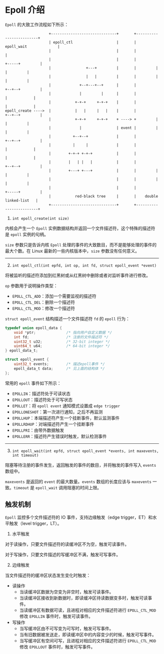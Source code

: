 # Epoll 介绍

`Epoll` 的大致工作流程如下所示：

```
                    +------------------------------+       +-------------------------+
                    | epoll_ctl                    |       | epoll_wait              |
                    |                              |       |                         |
                    |                              |       |         +-----+         | 
                    |                +---+         |       |         |     |         |
                    |                |   |         |       |         |     |         |
                    |             +--+---+--+      |       |         +--+--+         | 
                    |             |         |      |       |            |            |
                    |           +-+-+     +-+-+    |       |            |            |
epoll_create ---->  |           |   |     |   |    |       |         +--+--+         | 
                    |           +-+-+     +-+-+    + ----> +         |     |         | 
                    |             |                | event |         |     |         | 
                    |          +--+--+             |       |         +--+--+         | 
                    |          |     |             |       |            |            |
                    |        +-+-+ +-+-+           |       |            |            |
                    |        |   | |   |           |       |         +--+--+         | 
                    |        +---+ +---+           |       |         |     |         | 
                    |                              |       |         |     |         | 
                    |                              |       |         +-----+         | 
                    |           red-black tree     |       |    double linked-list   | 
                    +------------------------------+       +-------------------------+

```

1. `int epoll_create(int size)`

内核会产生一个 `Epoll` 实例数据结构并返回一个文件描述符，这个特殊的描述符是 `epoll` 实例的句柄。

`size` 参数只是告诉内核 `Epoll` 处理的事件的大致数目，而不是能够处理的事件的最大个数。在 Linux 最新的一些内核版本中，`size` 参数没有任何意义。

-------------

2. `int epoll_ctl(int epfd, int op, int fd, struct epoll_event *event)`

将被监听的描述符添加到红黑树或从红黑树中删除或者对监听事件进行修改。

`op` 参数用于说明操作类型：

* `EPOLL_CTL_ADD`：添加一个需要监视的描述符
* `EPOLL_CTL_DEL`：删除一个描述符
* `EPOLL_CTL_MOD`：修改一个描述符

`struct epoll_event` 结构描述一个文件描述符 `fd` 的 `epoll` 行为：

```c
typedef union epoll_data {
    void *ptr; 				/* 指向用户自定义数据 */
    int fd; 				/* 注册的文件描述符 */
    uint32_t u32; 			/* 32-bit integer */
    uint64_t u64; 			/* 64-bit integer */
} epoll_data_t;

struct epoll_event {
    uint32_t events; 		/* 描述epoll事件 */
    epoll_data_t data; 		/* 见上面的结构体 */
};
```

常用的 `epoll` 事件如下所示：

* `EPOLLIN`：描述符处于可读状态
* `EPOLLOUT`：描述符处于可写状态
* `EPOLLET`：将 `epoll event` 通知模式设置成 `edge trigger`
* `EPOLLONESHOT`：第一次进行通知，之后不再监测
* `EPOLLHUP`：本端描述符产生一个挂断事件，默认监测事件
* `EPOLLRDHUP`：对端描述符产生一个挂断事件
* `EPOLLPRI`：由带外数据触发
* `EPOLLERR`：描述符产生错误时触发，默认检测事件

----------

3. `int epoll_wait(int epfd, struct epoll_event *events, int maxevents, int timeout)`

阻塞等待注册的事件发生，返回触发的事件的数目，并将触发的事件写入 `events` 数组中。

`maxevents` 是返回的 `event` 的最大数量。`events` 数组的长度应该与 `maxevents` 一致。`timeout` 是 `epoll_wait` 调用阻塞的时间上限。



## 触发机制

`Epoll` 监控多个文件描述符的 IO 事件，支持边缘触发（edge trigger，ET）和水平触发（level trigger，LT）。

1. 水平触发

对于读操作，只要文件描述符的读缓冲区不为空，触发可读事件。

对于写操作，只要文件描述的写缓冲区不满，触发可写事件。

2. 边缘触发

当文件描述符的缓冲区状态发生变化时触发：

- 读操作
  - 当读缓冲区数据为空变为非空时，触发可读事件。
  - 当读缓冲区接收到新数据时，即读缓冲区待读数据变多时，触发可读事件。
  - 当读缓冲区有数据可读，且进程对相应的文件描述符进行 `EPOLL_CTL_MOD` 修改 `EPOLLIN` 事件时，触发可读事件。
- 写操作
  - 当写缓冲区由不可写变为可写时，触发可写事件。
  - 当有旧数据被发送走，即读缓冲区中的内容变少的时候，触发可写事件。
  - 当写缓冲区有空间可写，且进程对相应的文件描述符进行 `EPOLL_CTL_MOD` 修改 `EPOLLOUT` 事件时，触发可写事件。

